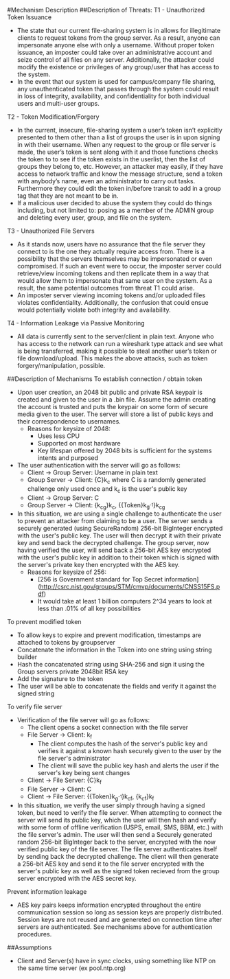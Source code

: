 #Mechanism Description
##Description of Threats:
T1 - Unauthorized Token Issuance
- The state that our current file-sharing system is in allows for illegitimate clients to request tokens from the group server. As a result, anyone can impersonate anyone else with only a username. Without proper token issuance, an imposter could take over an administrative account and seize control of all files on any server. Additionally, the attacker could modify the existence or privileges of any group/user that has access to the system. 
- In the event that our system is used for campus/company file sharing, any unauthenticated token that passes through the system could result in loss of integrity, availability, and confidentiality for both individual users and multi-user groups. 

T2 - Token Modification/Forgery
- In the current, insecure, file-sharing system a user’s token isn’t explicitly presented to them other than a list of groups the user is in upon signing in with their username. When any request to the group or file server is made, the user’s token is sent along with it and those functions checks the token to to see if the token exists in the userlist, then the list of groups they belong to, etc. However, an attacker may easily, if they have access to network traffic and know the message structure, send a token with anybody’s name, even an administrator to carry out tasks. Furthermore they could edit the token in/before transit to add in a group tag that they are not meant to be in.
- If a malicious user decided to abuse the system they could do things including, but not limited to: posing as a member of the ADMIN group and deleting every user, group, and file on the system.

T3 - Unauthorized File Servers
- As it stands now, users have no assurance that the file server they connect to is the one they actually require access from. There is a possibility that the servers themselves may be impersonated or even compromised. If such an event were to occur, the imposter server could retrieve/view incoming tokens and then replicate them in a way that would allow them to impersonate that same user on the system. As a result, the same potential outcomes from threat T1 could arise. 
- An imposter server viewing incoming tokens and/or uploaded files violates confidentiality. Additionally, the confusion that could ensue would potentially violate both integrity and availability. 

T4 - Information Leakage via Passive Monitoring
- All data is currently sent to the server/client in plain text. Anyone who has access to the network can run a wireshark type attack and see what is being transferred, making it possible to steal another user’s token or file download/upload. This makes the above attacks, such as token forgery/manipulation, possible.

##Description of Mechanisms
To establish connection / obtain token
- Upon user creation, an 2048 bit public and private RSA keypair is created and given to the user in a .bin file. Assume the admin creating the account is trusted and puts the keypair on some form of secure media given to the user. The server will store a list of public keys and their correspondence to usernames.
  - Reasons for keysize of 2048: 
    - Uses less CPU
    - Supported on most hardware
    - Key lifespan offered by 2048 bits is sufficient for the systems intents and purposed
- The user authentication with the server will go as follows:
  - Client -> Group Server: Username in plain text
  - Group Server -> Client: {C}k<sub>c</sub> where C is a randomly generated challenge only used once and k<sub>c</sub> is the user's public key
  - Client -> Group Server: C 
  - Group Server -> Client: {k<sub>cg</sub>}k<sub>c</sub>, {{Token}k<sub>g<sup>-1</sup></sub>}k<sub>cg</sub>
- In this situation, we are using a single challenge to authenticate the user to prevent an attacker from claiming to be a user. The server sends a securely generated (using SecureRandom) 256-bit BigInteger encrypted with the user's public key. The user will then decrypt it with their private key and send back the decrypted challenge. The group server, now having verified the user, will send back a 256-bit AES key encrypted with the user's public key in addition to their token which is signed with the server's private key then encrypted with the AES key.
  - Reasons for keysize of 256: 
    - [256 is Government standard for Top Secret information] (http://csrc.nist.gov/groups/STM/cmvp/documents/CNSS15FS.pdf)
    - It would take at least 1 billion computers 2^34 years to look at less than .01% of all key possibilities

To prevent modified token
- To allow keys to expire and prevent modification, timestamps are attached to tokens by groupserver
- Concatenate the information in the Token into one string using string builder
- Hash the concatenated string using SHA-256 and sign it using the Group servers private 2048bit RSA key
- Add the signature to the token
- The user will be able to concatenate the fields and verify it against the signed string


To verify file server
- Verification of the file server will go as follows:
  - The client opens a socket connection with the file server
  - File Server -> Client: k<sub>f</sub>
    - The client computes the hash of the server's public key and verifies it against a known hash securely given to the user by the file server's administrator
    - The client will save the public key hash and alerts the user if the server's key being sent changes
  - Client -> File Server: {C}k<sub>f</sub>
  - File Server -> Client: C
  - Client -> File Server: {{Token}k<sub>g<sup>-1</sup></sub>}k<sub>cf</sub>, {k<sub>cf</sub>}k<sub>f</sub>
- In this situation, we verify the user simply through having a signed token, but need to verify the file server. When attempting to connect the server will send its public key, which the user will then hash and verify with some form of offline verification (USPS, email, SMS, BBM, etc.) with the file server's admin. The user will then send a Securely generated random 256-bit BigInteger back to the server, encrypted with the now verified public key of the file server. The file server authenticates itself by sending back the decrypted challenge. The client will then generate a 256-bit AES key and send it to the file server encrypted with the server's public key as well as the signed token recieved from the group server encrypted with the AES secret key.

Prevent information leakage
- AES key pairs keeps information encrypted throughout the entire communication session so long as session keys are properly distributed. Session keys are not reused and are genereted on connection time after servers are authenticated. See mechanisms above for authentication procedures. 

##Assumptions
- Client and Server(s) have in sync clocks, using something like NTP on the same time server (ex pool.ntp.org)
